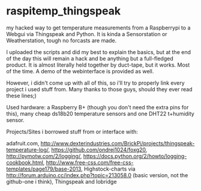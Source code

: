 # raspitemp_thingspeak
my hacked way to get temperature measurements from a Raspberrypi to a Webgui via Thingspeak and Python. It is kinda a Sensorstation or Weatherstation, tough no forcasts are made. 

I uploaded the scripts and did my best to explain the basics, but at the end of the day this will remain a hack and be anything but a full-fledged product. It is almost literally held together by duct-tape, but it works. Most of the time.
A demo of the webinterface is provided as well.

However, i didn't come up with all of this, so i'll try to properly link every project i used stuff from. Many thanks to those guys, should they ever read these lines;)

Used hardware: a Raspberry B+ (though you don't need the extra pins for this), many cheap ds18b20 temperature sensors and one DHT22 t+humidity sensor.


Projects/Sites i borrowed stuff from or interface with:

adafruit.com, http://www.dexterindustries.com/BrickPi/projects/thingspeak-temperature-log/,
https://github.com/ondrej1024/foxg20,
http://pymotw.com/2/logging/,
https://docs.python.org/2/howto/logging-cookbook.html,
http://www.free-css.com/free-css-templates/page179/base-2013,
Highstock-charts via http://forum.arduino.cc/index.php?topic=213058.0 (basic version, not the github-one i think),
Thingspeak and Iobridge
